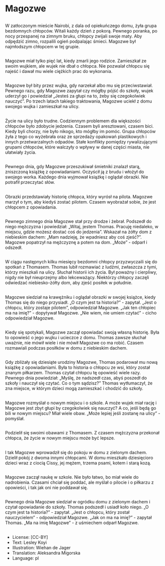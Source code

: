 # Magozwe

##
W zatłoczonym mieście Nairobi, z dala od opiekuńczego domu, żyła grupa bezdomnych chłopców. Witali każdy dzień z pokorą. Pewnego poranka, po nocy przespanej na zimnym bruku, chłopcy zwijali swoje maty. Aby odpędzić zimno, rozpalili ogień podpalając śmieci. Magozwe był najmłodszym chłopcem w tej grupie.

##
Magozwe miał tylko pięć lat, kiedy zmarli jego rodzice. Zamieszkał ze swoim wujkiem, ale wujek nie dbał o chłopca. Nie pozwalał chłopcu się najeść i dawał mu wiele ciężkich prac do wykonania.

##
Magozwe był bity przez wujka, gdy narzekał albo mu się przeciwstawiał. Pewnego razu, gdy Magozwe zapytał czy mógłby pójść do szkoły, wujek uderzył go i powiedział „Jesteś za głupi na to, żeby się czegokolwiek nauczyć”. Po trzech latach takiego traktowania, Magozwe uciekł z domu swojego wujka i zamieszkał na ulicy.

##
Życie na ulicy było trudne. Codziennym problemem dla większości chłopców było zdobycie jedzenia. Czasem byli aresztowani, czasem bici. Kiedy byli chorzy, nie było nikogo, kto mógłby im pomóc. Grupa chłopców żyła z tego co wyżebrała oraz ze sprzedaży opakowań plastikowych i innych przetwarzalnych odpadów. Stałe konflikty pomiędzy rywalizującymi grupami chłopców, które walczyły o wpływy w danej części miasta, nie ułatwiały życia.

##
Pewnego dnia, gdy Magozwe przeszukiwał śmietniki znalazł starą, zniszczoną książkę z opowiadaniami. Oczyścił ją z brudu i włożył do swojego worka. Każdego dnia wyjmował książkę i oglądał obrazki. Nie potrafił przeczytać słów.

##
Obrazki przedstawiały historię chłopca, który wyrósł na pilota. Magozwe marzył o tym, aby kiedyś zostać pilotem. Czasem wyobrażał sobie, że jest chłopcem z opowiadania.

##
Pewnego zimnego dnia Magozwe stał przy drodze i żebrał. Podszedł do niego mężczyzna i powiedział: „Witaj, jestem Thomas. Pracuję niedaleko, w miejscu, gdzie możesz dostać coś do jedzenia”. Wskazał na żółty dom z niebieskim dachem: „Mam nadzieję, że wpadniesz aby coś zjeść?”. Magozwe popatrzył na mężczyznę a potem na dom. „Może” - odparł i odszedł.

##
W ciągu następnych kilku miesięcy bezdomni chłopcy przyzwyczaili się do spotkań z Thomasem. Thomas lubił rozmawiać z ludźmi, zwłaszcza z tymi, którzy mieszkali na ulicy. Słuchał historii ich życia. Był poważny i cierpliwy, nigdy nie był nieuprzejmy albo lekceważący. Niektórzy chłopcy zaczęli odwiedzać niebiesko-żółty dom, aby zjeść posiłek w południe.

##
Magozwe siedział na krawężniku i oglądał obrazki w swojej książce, kiedy Thomas się do niego przysiadł. „O czym jest ta historia?” - zapytał. „Jest o chłopcu, który zostaje pilotem”, odpowiedział Magozwe. „Jak ten chłopiec ma na imię?” - dopytywał Magozwe. „Nie wiem, nie umiem czytać” - cicho odpowiedział Magozwe.

##
Kiedy się spotykali, Magozwe zaczął opowiadać swoją własną historię. Była to opowieść o jego wujku i ucieczce z domu. Thomas zawsze słuchał uważnie, nie mówił wiele i nie mówił Magozwe co ma robić. Czasem rozmawiali podczas posiłków w domu z niebieskim dachem.

##
Gdy zbliżały się dziesiąte urodziny Magozwe, Thomas podarował mu nową książkę z opowiadaniami. Była to historia o chłopcu ze wsi, który został znanym piłkarzem. Thomas czytał chłopcu tę opowieść wiele razy. Pewnego dnia powiedział: „Myślę, że nadszedł czas, abyś poszedł do szkoły i nauczył się czytać. Co o tym sądzisz?” Thomas wytłumaczył, że zna miejsce, w którym dzieci mogą zamieszkać i chodzić do szkoły.

##
Magozwe rozmyślał o nowym miejscu i o szkole. A może wujek miał rację i Magozwe jest zbyt głupi by czegokolwiek się nauczyć? A co, jeśli będą go bili w nowym miejscu? Miał wiele obaw. „Może lepiej jeśli zostanę na ulicy” - pomyślał.

##
Podzielił się swoimi obawami z Thomasem. Z czasem mężczyzna przekonał chłopca, że życie w nowym miejscu może być lepsze.

##
I tak Magozwe wprowadził się do pokoju w domu z zielonym dachem. Dzielił pokój z dwoma innymi chłopcami. W domu mieszkało dziesięcioro dzieci wraz z ciocią Cissy, jej mężem, trzema psami, kotem i starą kozą.

##
Magozwe zaczął naukę w szkole. Nie było łatwo, bo miał wiele do nadrobienia. Czasami chciał się poddać, ale myślał o pilocie i o piłkarzu z opowieści, i tak jak oni nie poddawał się.

##
Pewnego dnia Magozwe siedział w ogródku domu z zielonym dachem i czytał opowiadanie do szkoły. Thomas podszedł i usiadł koło niego. „O czym jest ta historia?” - zapytał. „Jest o chłopcu, który został nauczycielem” - odpowiedział Magozwe. „Jak on ma na imię?” - zapytał Thomas. „Ma na imię Magozwe” - z uśmiechem odparł Magozwe.

##
* License: [CC-BY]
* Text: Lesley Koyi
* Illustration: Wiehan de Jager
* Translation: Aleksandra Migorska
* Language: pl
